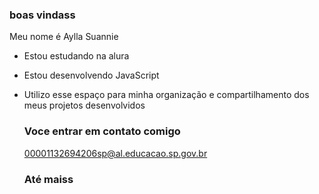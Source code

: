### boas vindass
Meu nome é Aylla Suannie
- Estou estudando na alura
- Estou desenvolvendo JavaScript
- Utilizo esse espaço para minha organização e compartilhamento dos meus projetos desenvolvidos
  ### Voce entrar em contato comigo

  
  00001132694206sp@al.educacao.sp.gov.br

  ### Até maiss
